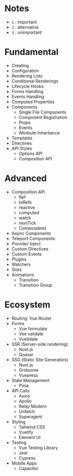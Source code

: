 # Notes

-   `1` : important
-   `2` : alternative
-   `3` : unimportant
<!--------------------------------------------------------------------------------->

# Fundamental

-   Creating
-   Configuration
-   Rendering Lists
-   Conditional Renderings
-   Lifecycle Hooks
-   Forms Handling
-   Events Handling
-   Computed Properties
-   Components
    -   Single File Components
    -   Component Registration
    -   Props
    -   Events
    -   Attribute Inheritance
-   Templates
-   Directives
-   API Styles
    -   Options API
    -   Composition API

# Advanced

-   Composition API
    -   Ref
    -   toRefs
    -   reactive
    -   computed
    -   watch
    -   nextTick
    -   Composables
-   Async Components
-   Teleport Components
-   Provide/ Inject
-   Custom Directives
-   Custom Events
-   Plugins
-   Watchers
-   Slots
-   Animations
    -   Transition
    -   Transition Group

# Ecosystem

-   Routing: Vue Router
-   Forms
    -   Vue formulate
    -   Vee validate
    -   Vuelidate
-   SSR (Server-side rendering)
    -   Nuxt.js
    -   Quasar
-   SSG (Static Site Generators)
    -   Nuxt.js
    -   Gridsome
    -   Vuepress
-   State Management
    -   Pinia
-   API Calls
    -   Axios
    -   Apollo
    -   Relay Modern
    -   Unfetch
    -   Superagent
-   Styling
    -   Tailwind CSS
    -   Vuetify
    -   Element UI
-   Testing
    -   Vue Testing Library
    -   Jest
    -   Cypress
-   Mobile Apps
    -   Capacitor
